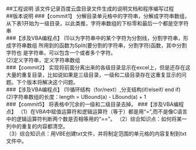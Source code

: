 ﻿##工程说明
该文件记录百度云盘目录文件生成的说明文档和程序编写过程<br>
##版本说明
###【commit1】
分解目录单元格中的字符串，分解成字符串数组，从下表1开始为一级目录，以此类推，字符串数组的下标零和最后一个都是空字符串<br>
###【涉及VBA编程点】
(1)以为字符串中的某个字符为分割线，分割字符串，形成字符串数组
所用到的函数为Split(要分割的字符串，分割字符)函数，其中分割字符也
是字符串，可以包含一个或者多个字符。<br>
(2)定义字符串，定义字符串数组<br>
###【commit2】
实现将前面分离出来的各级目录显示在excel上，但是还存在这大量的重复目录，比如说如果是三级目录，一级和二级目录存在这重复显示的问题。下个版本将解决这个问题。<br>
###【涉及VBA编程点】
(1)循环结构（for/next）,分支结构(if/elseif/ end if)<br>
(2)字符串数组的长度：length = UBound(a) - LBound(a) + 1<br>
###【commit5】
将表格中冗余的一级和二级目录去掉。
###【涉及VBA编程点】
（1）在VBA中赋值运算符和逻辑运算符（等于）都是用“=”,而不是像C语言中的逻辑运算符判断两个数是否相等用的“==”。
（2）综合知识点：如何将某一列中的重复的内容都清空。<br>
（3）综合知识点：用VBE创建txt文件，并将制定范围的单元格的内容复制到txt文件中。


